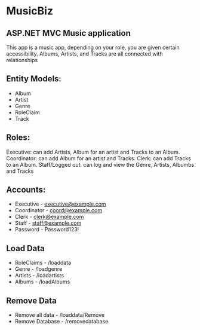 # MusicBiz

## ASP.NET MVC Music application

This app is a music app, depending on your role, you are given certain accessibility. Albums, Artists, and Tracks are all connected with relationships

## Entity Models: 
- Album
- Artist
- Genre
- RoleClaim
- Track

## Roles:
Executive: can add Artists, Album for an artist and Tracks to an Album.
Coordinator: can add Album for an artist and Tracks.
Clerk: can add Tracks to an Album.
Staff/Logged out: can log and view the Genre, Artists, Albumbs and Tracks

## Accounts:
- Executive - executive@example.com
- Coordinator - coord@example.com
- Clerk - clerk@example.com
- Staff - staff@example.com
- Password - Password123!

## Load Data
- RoleClaims - /loaddata
- Genre - /loadgenre
- Artists - /loadartists
- Albums - /loadAlbums

## Remove Data
- Remove all data - /loaddata/Remove
- Remove Database - /removedatabase
